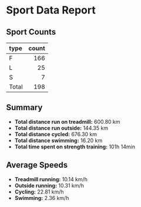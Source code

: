 # Sport Data Report

## Sport Counts
| type   |   count |
|:-------|--------:|
| F      |     166 |
| L      |      25 |
| S      |       7 |
| Total  |     198 |

## Summary
- **Total distance run on treadmill:** 600.80 km
- **Total distance run outside:** 144.35 km
- **Total distance cycled:** 676.30 km
- **Total distance swimming:** 16.20 km
- **Total time spent on strength training:** 101h 14min

## Average Speeds
- **Treadmill running:** 10.14 km/h
- **Outside running:** 10.31 km/h
- **Cycling:** 22.81 km/h
- **Swimming:** 2.36 km/h

